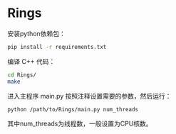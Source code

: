 # Rings

安装python依赖包：
```bash
pip install -r requirements.txt
```
编译 C++ 代码：
```bash
cd Rings/
make
```

进入主程序 main.py 按照注释设置需要的参数，然后运行：
```bash
python /path/to/Rings/main.py num_threads
```
其中num_threads为线程数，一般设置为CPU核数。
